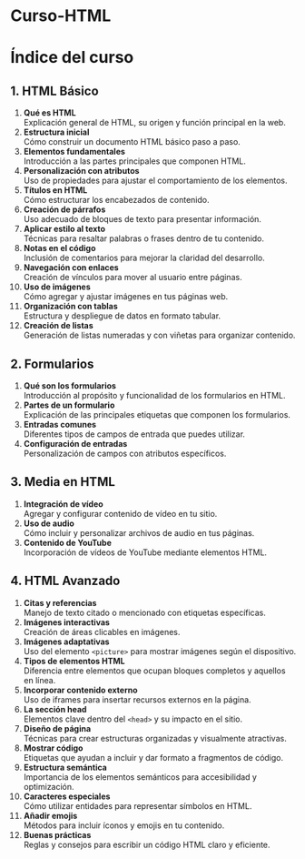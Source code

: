 # Curso-HTML

# Índice del curso

## 1. HTML Básico
1. **Qué es HTML**  
   Explicación general de HTML, su origen y función principal en la web.  
2. **Estructura inicial**  
   Cómo construir un documento HTML básico paso a paso.  
3. **Elementos fundamentales**  
   Introducción a las partes principales que componen HTML.  
4. **Personalización con atributos**  
   Uso de propiedades para ajustar el comportamiento de los elementos.  
5. **Títulos en HTML**  
   Cómo estructurar los encabezados de contenido.  
6. **Creación de párrafos**  
   Uso adecuado de bloques de texto para presentar información.  
7. **Aplicar estilo al texto**  
   Técnicas para resaltar palabras o frases dentro de tu contenido.  
8. **Notas en el código**  
   Inclusión de comentarios para mejorar la claridad del desarrollo.  
9. **Navegación con enlaces**  
   Creación de vínculos para mover al usuario entre páginas.  
10. **Uso de imágenes**  
    Cómo agregar y ajustar imágenes en tus páginas web.  
11. **Organización con tablas**  
    Estructura y despliegue de datos en formato tabular.  
12. **Creación de listas**  
    Generación de listas numeradas y con viñetas para organizar contenido.  

## 2. Formularios
1. **Qué son los formularios**  
   Introducción al propósito y funcionalidad de los formularios en HTML.  
2. **Partes de un formulario**  
   Explicación de las principales etiquetas que componen los formularios.  
3. **Entradas comunes**  
   Diferentes tipos de campos de entrada que puedes utilizar.  
4. **Configuración de entradas**  
   Personalización de campos con atributos específicos.  

## 3. Media en HTML
1. **Integración de vídeo**  
   Agregar y configurar contenido de vídeo en tu sitio.  
2. **Uso de audio**  
   Cómo incluir y personalizar archivos de audio en tus páginas.  
3. **Contenido de YouTube**  
   Incorporación de vídeos de YouTube mediante elementos HTML.  

## 4. HTML Avanzado
1. **Citas y referencias**  
   Manejo de texto citado o mencionado con etiquetas específicas.  
2. **Imágenes interactivas**  
   Creación de áreas clicables en imágenes.  
3. **Imágenes adaptativas**  
   Uso del elemento `<picture>` para mostrar imágenes según el dispositivo.  
4. **Tipos de elementos HTML**  
   Diferencia entre elementos que ocupan bloques completos y aquellos en línea.  
5. **Incorporar contenido externo**  
   Uso de iframes para insertar recursos externos en la página.  
6. **La sección head**  
   Elementos clave dentro del `<head>` y su impacto en el sitio.  
7. **Diseño de página**  
   Técnicas para crear estructuras organizadas y visualmente atractivas.  
8. **Mostrar código**  
   Etiquetas que ayudan a incluir y dar formato a fragmentos de código.  
9. **Estructura semántica**  
   Importancia de los elementos semánticos para accesibilidad y optimización.  
10. **Caracteres especiales**  
    Cómo utilizar entidades para representar símbolos en HTML.  
11. **Añadir emojis**  
    Métodos para incluir íconos y emojis en tu contenido.  
12. **Buenas prácticas**  
    Reglas y consejos para escribir un código HTML claro y eficiente.

